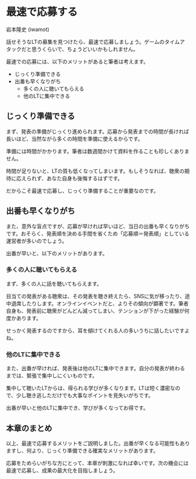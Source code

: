 # 最速で応募する

<div class="flushright">岩本隆史 (iwamot)</div>

話せそうなLTの募集を見つけたら、最速で応募しましょう。ゲームのタイムアタックだと思うくらいで、ちょうどいいかもしれません。

最速での応募には、以下のメリットがあると筆者は考えます。

* じっくり準備できる
* 出番も早くなりがち
  * 多くの人に聴いてもらえる
  * 他のLTに集中できる

## じっくり準備できる

まず、発表の準備がじっくり進められます。応募から発表までの時間が長ければ長いほど、当然ながら多くの時間を準備に使えるからです。

準備には時間がかかります。筆者は数週間かけて資料を作ることも珍しくありません。

時間が足りないと、LTの質も低くなってしまいます。もしそうなれば、聴衆の期待に応えられず、あなた自身も後悔するはずです。

だからこそ最速で応募し、じっくり準備することが重要なのです。

## 出番も早くなりがち

また、意外な盲点ですが、応募が早ければ早いほど、当日の出番も早くなりがちです。おそらく、発表順を決める手間を省くため「応募順＝発表順」としている運営者が多いのでしょう。

出番が早いと、以下のメリットがあります。

### 多くの人に聴いてもらえる

まず、多くの人に話を聴いてもらえます。

目当ての発表がある聴衆は、その発表を聴き終えたら、SNSに気が移ったり、途中退席したりします。オンラインイベントだと、よりその傾向が顕著です。筆者自身も、発表前に聴衆がどんどん減ってしまい、テンションが下がった経験が何度かあります。

せっかく発表するのですから、耳を傾けてくれる人の多いうちに話したいですよね。

### 他のLTに集中できる

また、出番が早ければ、発表後は他のLTに集中できます。自分の発表が終わるまでは、緊張で集中しにくいものです。

集中して聴いたLTからは、得られる学びが多くなります。LTは短く濃密なので、少し聴き逃しただけでも大事なポイントを見失いがちです。

出番が早いと他のLTに集中でき、学びが多くなってお得です。

## 本章のまとめ

以上、最速で応募するメリットをご説明しました。出番が早くなる可能性もありますし、何より、じっくり準備できる確実なメリットがあります。

応募をためらいがちな方にとって、本章が刺激になれば幸いです。次の機会には最速で応募し、成果の最大化を目指しましょう。
